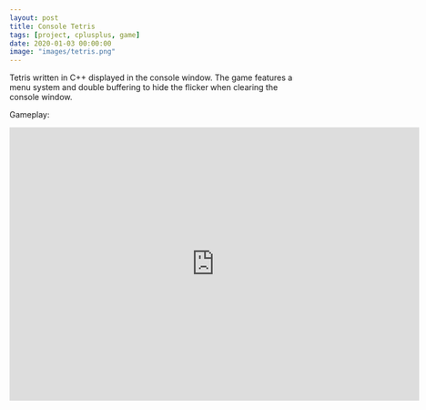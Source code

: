 ```yaml
---
layout: post
title: Console Tetris
tags: [project, cplusplus, game]
date: 2020-01-03 00:00:00
image: "images/tetris.png"
---
```


Tetris written in C++ displayed in the console window. The game features a menu system and double buffering to hide the flicker when clearing the console window.

Gameplay:
<iframe width="720" height="480" src="http://www.youtube.com/embed/ttDvk31IZRg" frameborder="0" allow="accelerometer; autoplay; encrypted-media; gyroscope; picture-in-picture" allowfullscreen>&nbsp</iframe>
